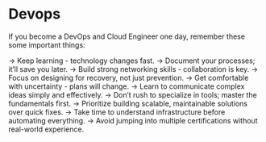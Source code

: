 # Devops


If you become a DevOps and Cloud Engineer one day, remember these some important things:

→ Keep learning - technology changes fast.
→ Document your processes; it’ll save you later.
→ Build strong networking skills - collaboration is key.
→ Focus on designing for recovery, not just prevention.
→ Get comfortable with uncertainty - plans will change.
→ Learn to communicate complex ideas simply and effectively.
→ Don’t rush to specialize in tools; master the fundamentals first.
→ Prioritize building scalable, maintainable solutions over quick fixes.
→ Take time to understand infrastructure before automating everything.
→ Avoid jumping into multiple certifications without real-world experience.
